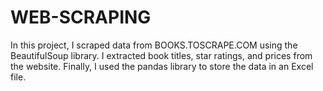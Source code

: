 # WEB-SCRAPING
In this project, I scraped data from BOOKS.TOSCRAPE.COM using the BeautifulSoup library. I extracted book titles, star ratings, and prices from the website. Finally, I used the pandas library to store the data in an Excel file.
